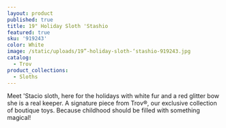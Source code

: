 ```yaml
---
layout: product
published: true
title: 19" Holiday Sloth 'Stashio
featured: true
sku: '919243'
color: White
image: /static/uploads/19”-holiday-sloth-‘stashio-919243.jpg
catalog:
  - Trov
product_collections:
  - Sloths
---
```

Meet 'Stacio sloth, here for the holidays with white fur and a red glitter bow she is a real keeper. A signature piece from Trov®, our exclusive collection of boutique toys. Because childhood should be filled with something magical!
